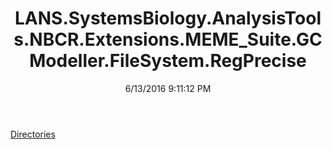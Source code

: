 ﻿---
title: LANS.SystemsBiology.AnalysisTools.NBCR.Extensions.MEME_Suite.GCModeller.FileSystem.RegPrecise
date: 6/13/2016 9:11:12 PM
---

[Directories](T-LANS.SystemsBiology.AnalysisTools.NBCR.Extensions.MEME_Suite.GCModeller.FileSystem.RegPrecise.Directories.html)
